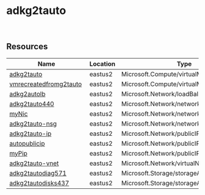 # adkg2tauto 
 
## Resources


| Name | Location | Type |
| --- | --- | --- |
| [adkg2tauto](adkg2tauto-1586174106.md)  | eastus2  | Microsoft.Compute/virtualMachines  |
| [vmrecreatedfromg2tauto](vmrecreatedfromg2tauto-648585115.md)  | eastus2  | Microsoft.Compute/virtualMachines  |
| [adkg2autolb](adkg2autolb--2006967045.md)  | eastus2  | Microsoft.Network/loadBalancers  |
| [adkg2tauto440](adkg2tauto440-1339499578.md)  | eastus2  | Microsoft.Network/networkInterfaces  |
| [myNic](myNic-675768793.md)  | eastus2  | Microsoft.Network/networkInterfaces  |
| [adkg2tauto-nsg](adkg2tauto-nsg--63367424.md)  | eastus2  | Microsoft.Network/networkSecurityGroups  |
| [adkg2tauto-ip](adkg2tauto-ip-1444138533.md)  | eastus2  | Microsoft.Network/publicIPAddresses  |
| [autopublicip](autopublicip-22711943.md)  | eastus2  | Microsoft.Network/publicIPAddresses  |
| [myPip](myPip-1564921843.md)  | eastus2  | Microsoft.Network/publicIPAddresses  |
| [adkg2tauto-vnet](adkg2tauto-vnet--1133515761.md)  | eastus2  | Microsoft.Network/virtualNetworks  |
| [adkg2tautodiag571](adkg2tautodiag571-1521789995.md)  | eastus2  | Microsoft.Storage/storageAccounts  |
| [adkg2tautodisks437](adkg2tautodisks437--1253082899.md)  | eastus2  | Microsoft.Storage/storageAccounts  |



